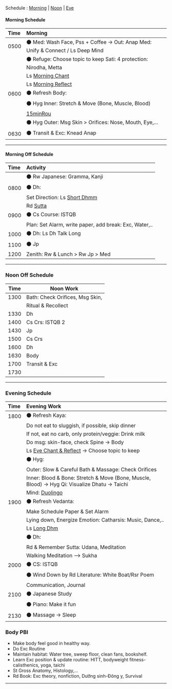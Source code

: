 Schedule :   [Morning](#morning-schedule)   |   [Noon](#noon-schedule)   |   [Eve](#evening-schedule)  <br>
#### Morning Schedule
| Time | Morning                                                                 |
| :--- | :---------------------------------------------------------------------- |
| 0500 | :black_circle: Med: Wash Face, Pss + Coffee -> Out: Anap Med: Unify & Connect / Ls Deep Mind  |
|      | :black_circle: Refuge: Choose topic to keep Sati: 4 protection: Nirodha, Metta |
|      | Ls [Morning Chant](https://www.dhammatalks.org/morning_chant)           |
|      | Ls [Morning Reflect](https://www.dhammatalks.org/morning_chant)         |
| 0600 | :black_circle: Refresh Body:                                         |
|      | :black_circle: Hyg Inner: Stretch & Move (Bone, Muscle, Blood)                         |
|      |   [15minRou](https://github.com/ThanhNguyen24590/Process/blob/main/15minRou.md) |
|      | :black_circle:  Hyg Outer: Msg Skin > Orifices: Nose, Mouth, Eye,...                    |
| 0630 | :black_circle: Transit & Exc: Knead Anap                                             |

---
#### Morning Off Schedule
| Time | Activity                                                |
| :--- | :------------------------------------------------------ |
|      | :black_circle: Rw Japanese: Gramma, Kanji                              |
| 0800 | :black_circle: Dh:                          |
|      | Set Direction: Ls [Short Dhmm](https://www.dhammatalks.org/audio/morning/) |
|      | Rd [Sutta](https://www.dhammatalks.org/random_sutta.php) |
| 0900 | :black_circle: Cs Course: ISTQB                                        |
|      | Plan: Set Alarm, write paper, add break: Exc, Water,..  |
| 1000 | :black_circle: Dh: Ls Dh Talk Long                                     |
| 1100 | :black_circle: Jp                                                      |
| 1200 | Zenith: Rw & Lunch > Rw Jp > Med                        |

---
### Noon Off Schedule
| Time  | Noon Work                                    |
|-------|---------------------------------------------|
| 1300 | Bath: Check Orifices, Msg Skin,             |
|       | Ritual & Recollect                           |
| 1330 | Dh                                         |
| 1400 | Cs Crs: ISTQB 2                              |
| 1430 | Jp                                         |
| 1500 | Cs Crs                                     |
| 1600 | Dh                                         |
| 1630 | Body                                       |
| 1700 | Transit & Exc                               |
| 1730 |                                             |
---
### Evening Schedule
| Time | Evening Work                                                              |
| :--- | :------------------------------------------------------------------------ |
| 1800 | :black_circle:  Refresh Kaya:                                                         |
|      | Do not eat to sluggish, if possible, skip dinner                          |
|      | If not, eat no carb, only protein/veggie: Drink milk                      |
|      | Do msg: skin-face, check Spine -> Body                                    |
|      | Ls [Eve Chant & Reflect](https://www.dhammatalks.org/chant_index.html) -> Choose topic to keep |
|      | :black_circle:  Hyg:                                                                  |
|      | Outer: Slow & Careful Bath & Massage: Check Orifices                      |
|      | Inner: Blood & Bone: Stretch & Move (Bone, Muscle, Blood) -> Hyg Qi: Visualize Dhatu -> Taichi |
|      | Mind: [Duolingo](https://www.duolingo.com/lesson)                         |                                              |
| 1900 | :black_circle: Refresh Vedanta:                                                      |
|      | Make Schedule Paper & Set Alarm                                           |
|      | Lying down, Energize Emotion: Catharsis: Music, Dance,..                  |
|      | Ls [Long Dhm](https://www.dhammatalks.org/audio/evening/)                 |
|      | :black_circle: Dh:                                                                   |
|      | Rd & Remember Sutta: Udana, Meditation                                    |
|      | Walking Meditation --> Sukha                                              |
| 2000 | :black_circle: CS: ISTQB                                            |
|      | :black_circle: Wind Down by Rd Literature: White Boat/Rsr Poem                           |
|      | Communication, Journal                                                    |
| 2100 | :black_circle: Japanese Study                                                |
|      | :black_circle: Piano: Make it fun                                                        |
| 2130 | :black_circle: Massage -> Sleep                                             |
### Body PBI
- Make body feel good in healthy way.
- Do Exc Routine
- Maintain habitat: Water tree, sweep floor, clean fans, bookshelf.
- Learn Exc position & update routine: HITT, bodyweight fitness-calisthenics, yoga, taichi 
- St Gross Anatomy, Histology,...
- Rd Book: Exc theory, nonfiction, Dưỡng sinh-Đông y, Survival
---
